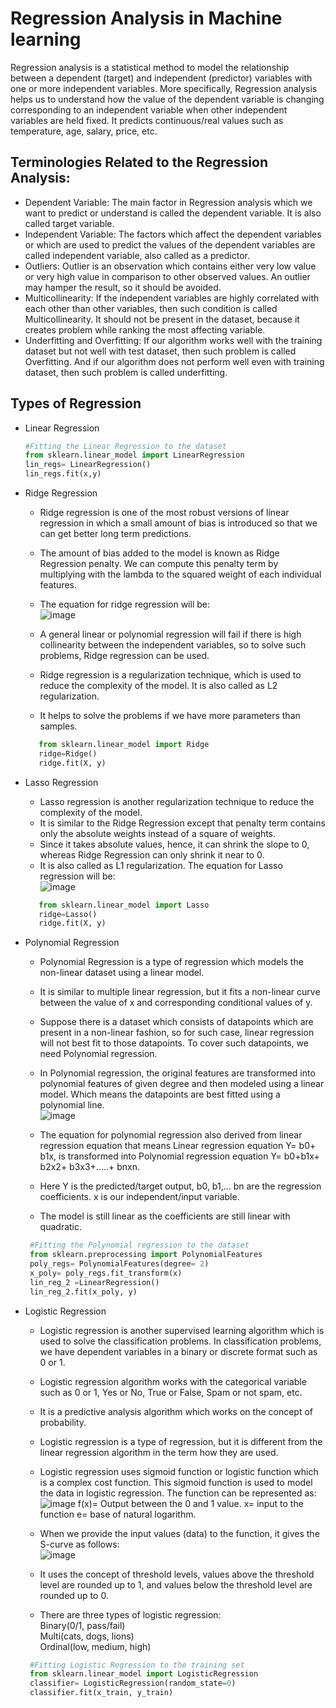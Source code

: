 # Regression Analysis in Machine learning
Regression analysis is a statistical method to model the relationship between a dependent (target) and independent (predictor) variables with one or more independent variables. More specifically, Regression analysis helps us to understand how the value of the dependent variable is changing corresponding to an independent variable when other independent variables are held fixed. It predicts continuous/real values such as temperature, age, salary, price, etc.

## Terminologies Related to the Regression Analysis:

- Dependent Variable: The main factor in Regression analysis which we want to predict or understand is called the dependent variable. It is also called target variable.
- Independent Variable: The factors which affect the dependent variables or which are used to predict the values of the dependent variables are called independent variable, also called as a predictor.
- Outliers: Outlier is an observation which contains either very low value or very high value in comparison to other observed values. An outlier may hamper the result, so it should be avoided.
- Multicollinearity: If the independent variables are highly correlated with each other than other variables, then such condition is called Multicollinearity. It should not be present in the dataset, because it creates problem while ranking the most affecting variable.
- Underfitting and Overfitting: If our algorithm works well with the training dataset but not well with test dataset, then such problem is called Overfitting. And if our algorithm does not perform well even with training dataset, then such problem is called underfitting.      

## Types of Regression
- Linear Regression     
    ```python
    #Fitting the Linear Regression to the dataset  
    from sklearn.linear_model import LinearRegression  
    lin_regs= LinearRegression()  
    lin_regs.fit(x,y)
    ```
    
- Ridge Regression     
    - Ridge regression is one of the most robust versions of linear regression in which a small amount of bias is introduced so that we can get better long term predictions.
    - The amount of bias added to the model is known as Ridge Regression penalty. We can compute this penalty term by multiplying with the lambda to the squared weight of each individual features.
    - The equation for ridge regression will be: \
      ![image](https://user-images.githubusercontent.com/58425689/107841369-781af080-6de2-11eb-884b-daa995e19b86.png)

    - A general linear or polynomial regression will fail if there is high collinearity between the independent variables, so to solve such problems, Ridge regression can be used.
    - Ridge regression is a regularization technique, which is used to reduce the complexity of the model. It is also called as L2 regularization.
    - It helps to solve the problems if we have more parameters than samples.
    ```python
       from sklearn.linear_model import Ridge
       ridge=Ridge()
       ridge.fit(X, y)
    ```

- Lasso Regression 
   - Lasso regression is another regularization technique to reduce the complexity of the model.
   - It is similar to the Ridge Regression except that penalty term contains only the absolute weights instead of a square of weights.
   - Since it takes absolute values, hence, it can shrink the slope to 0, whereas Ridge Regression can only shrink it near to 0.
   - It is also called as L1 regularization. The equation for Lasso regression will be: \
   ![image](https://user-images.githubusercontent.com/58425689/107841419-b6181480-6de2-11eb-9d8d-88181321e18b.png)
    ```python
       from sklearn.linear_model import Lasso
       ridge=Lasso()
       ridge.fit(X, y)
    ```
    
- Polynomial Regression
   - Polynomial Regression is a type of regression which models the non-linear dataset using a linear model.
   - It is similar to multiple linear regression, but it fits a non-linear curve between the value of x and corresponding conditional values of y.
   - Suppose there is a dataset which consists of datapoints which are present in a non-linear fashion, so for such case, linear regression will not best fit to those datapoints. To cover such datapoints, we need Polynomial regression.
   - In Polynomial regression, the original features are transformed into polynomial features of given degree and then modeled using a linear model. Which means the datapoints are best fitted using a polynomial line. \
   ![image](https://user-images.githubusercontent.com/58425689/107841255-8c122280-6de1-11eb-9619-b59d34f38766.png)

   - The equation for polynomial regression also derived from linear regression equation that means Linear regression equation Y= b0+ b1x, is transformed into Polynomial regression equation Y= b0+b1x+ b2x2+ b3x3+.....+ bnxn.
   - Here Y is the predicted/target output, b0, b1,... bn are the regression coefficients. x is our independent/input variable.
   - The model is still linear as the coefficients are still linear with quadratic.
   ```python
    #Fitting the Polynomial regression to the dataset  
    from sklearn.preprocessing import PolynomialFeatures  
    poly_regs= PolynomialFeatures(degree= 2)  
    x_poly= poly_regs.fit_transform(x)  
    lin_reg_2 =LinearRegression()  
    lin_reg_2.fit(x_poly, y)  
    ```

- Logistic Regression           
  - Logistic regression is another supervised learning algorithm which is used to solve the classification problems. In classification problems, we have dependent variables in a binary or discrete format such as 0 or 1.
  - Logistic regression algorithm works with the categorical variable such as 0 or 1, Yes or No, True or False, Spam or not spam, etc.
  - It is a predictive analysis algorithm which works on the concept of probability.
  - Logistic regression is a type of regression, but it is different from the linear regression algorithm in the term how they are used.
  - Logistic regression uses sigmoid function or logistic function which is a complex cost function. This sigmoid function is used to model the data in logistic regression. The function can be represented as: \
   ![image](https://user-images.githubusercontent.com/58425689/107841337-1eb2c180-6de2-11eb-8cfb-3ba3650e057d.png)
      f(x)= Output between the 0 and 1 value.
      x= input to the function
      e= base of natural logarithm.
  - When we provide the input values (data) to the function, it gives the S-curve as follows: \
  ![image](https://user-images.githubusercontent.com/58425689/107841338-207c8500-6de2-11eb-825f-079b70534687.png)

  - It uses the concept of threshold levels, values above the threshold level are rounded up to 1, and values below the threshold level are rounded up to 0.
  - There are three types of logistic regression: \
   Binary(0/1, pass/fail) \
   Multi(cats, dogs, lions) \
   Ordinal(low, medium, high) 
   ```python
    #Fitting Logistic Regression to the training set  
    from sklearn.linear_model import LogisticRegression  
    classifier= LogisticRegression(random_state=0)  
    classifier.fit(x_train, y_train)  
    ```
